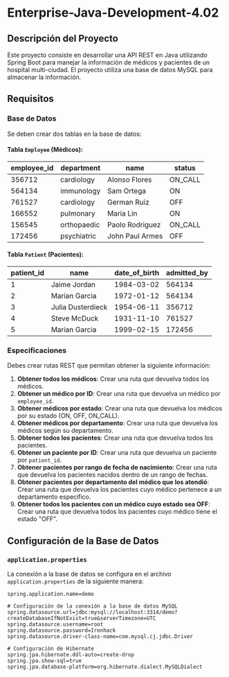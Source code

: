 # Enterprise-Java-Development-4.02

## Descripción del Proyecto

Este proyecto consiste en desarrollar una API REST en Java utilizando Spring Boot para manejar la información de médicos y pacientes de un hospital multi-ciudad. El proyecto utiliza una base de datos MySQL para almacenar la información.

## Requisitos

### Base de Datos

Se deben crear dos tablas en la base de datos:

#### Tabla `Employee` (Médicos):

| employee_id | department    | name              | status  |
|-------------|--------------|-------------------|---------|
| 356712      | cardiology   | Alonso Flores     | ON_CALL |
| 564134      | immunology   | Sam Ortega        | ON      |
| 761527      | cardiology   | German Ruiz       | OFF     |
| 166552      | pulmonary     | Maria Lin         | ON      |
| 156545      | orthopaedic  | Paolo Rodriguez   | ON_CALL |
| 172456      | psychiatric  | John Paul Armes   | OFF     |

#### Tabla `Patient` (Pacientes):

| patient_id | name            | date_of_birth | admitted_by |
|------------|-----------------|---------------|-------------|
| 1          | Jaime Jordan    | 1984-03-02    | 564134      |
| 2          | Marian Garcia   | 1972-01-12    | 564134      |
| 3          | Julia Dusterdieck | 1954-06-11  | 356712      |
| 4          | Steve McDuck    | 1931-11-10    | 761527      |
| 5          | Marian Garcia   | 1999-02-15    | 172456      |

### Especificaciones

Debes crear rutas REST que permitan obtener la siguiente información:

1. **Obtener todos los médicos**: Crear una ruta que devuelva todos los médicos.
2. **Obtener un médico por ID**: Crear una ruta que devuelva un médico por `employee_id`.
3. **Obtener médicos por estado**: Crear una ruta que devuelva los médicos por su estado (ON, OFF, ON_CALL).
4. **Obtener médicos por departamento**: Crear una ruta que devuelva los médicos según su departamento.
5. **Obtener todos los pacientes**: Crear una ruta que devuelva todos los pacientes.
6. **Obtener un paciente por ID**: Crear una ruta que devuelva un paciente por `patient_id`.
7. **Obtener pacientes por rango de fecha de nacimiento**: Crear una ruta que devuelva los pacientes nacidos dentro de un rango de fechas.
8. **Obtener pacientes por departamento del médico que los atendió**: Crear una ruta que devuelva los pacientes cuyo médico pertenece a un departamento específico.
9. **Obtener todos los pacientes con un médico cuyo estado sea OFF**: Crear una ruta que devuelva todos los pacientes cuyo médico tiene el estado "OFF".

## Configuración de la Base de Datos

### `application.properties`

La conexión a la base de datos se configura en el archivo `application.properties` de la siguiente manera:

```properties
spring.application.name=demo

# Configuración de la conexión a la base de datos MySQL
spring.datasource.url=jdbc:mysql://localhost:3314/demo?createDatabaseIfNotExist=true&serverTimezone=UTC
spring.datasource.username=root
spring.datasource.password=Ironhack
spring.datasource.driver-class-name=com.mysql.cj.jdbc.Driver

# Configuración de Hibernate
spring.jpa.hibernate.ddl-auto=create-drop
spring.jpa.show-sql=true
spring.jpa.database-platform=org.hibernate.dialect.MySQLDialect
